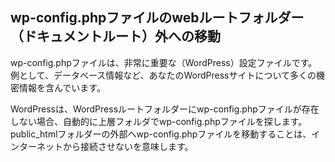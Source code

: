 ## wp-config.phpファイルのwebルートフォルダー（ドキュメントルート）外への移動

wp-config.phpファイルは、非常に重要な（WordPress）設定ファイルです。例として、データベース情報など、あなたのWordPressサイトについて多くの機密情報を含んでいます。

WordPressは、WordPressルートフォルダーにwp-config.phpファイルが存在しない場合、自動的に上層フォルダでwp-config.phpファイルを探します。public_htmlフォルダーの外部へwp-config.phpファイルを移動することは、インターネットから接続させないを意味します。

